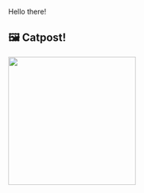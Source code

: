 Hello there!



## 🖼️ Catpost!

<sub>
    <img src="https://cdn2.thecatapi.com/images/b0r.jpg" height="256">
</sub>

